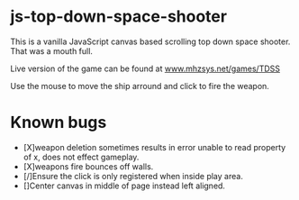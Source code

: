 # js-top-down-space-shooter
This is a vanilla JavaScript canvas based scrolling top down space shooter.  That was a mouth full.

Live version of the game can be found at www.mhzsys.net/games/TDSS

Use the mouse to move the ship arround and click to fire the weapon.

# Known bugs
- [X]weapon deletion sometimes results in error unable to read property of x, does not effect gameplay.
- [X]weapons fire bounces off walls.
- [/]Ensure the click is only registered when inside play area.
- []Center canvas in middle of page instead left aligned.
